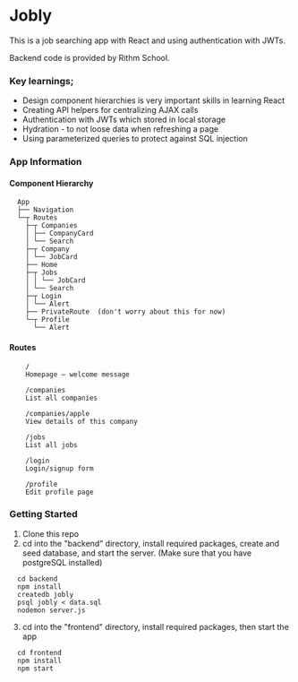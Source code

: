 # Jobly

This is a job searching app with React and using authentication with JWTs. 

Backend code is provided by Rithm School. 

### Key learnings;

  * Design component hierarchies is very important skills in learning React
  * Creating API helpers for centralizing AJAX calls 
  * Authentication with JWTs which stored in local storage
  * Hydration - to not loose data when refreshing a page
  * Using parameterized queries to protect against SQL injection

### App Information
#### Component Hierarchy

```
  App
  ├── Navigation
  └─┬ Routes
    ├─┬ Companies
    │ ├── CompanyCard
    │ └── Search
    ├─┬ Company
    │ └── JobCard
    ├── Home
    ├─┬ Jobs
    │ │ └── JobCard
    │ └── Search
    ├─┬ Login
    │ └── Alert
    ├── PrivateRoute  (don't worry about this for now)
    └─┬ Profile
      └── Alert
```

#### Routes
```
    /
    Homepage — welcome message
    
    /companies
    List all companies
    
    /companies/apple
    View details of this company
    
    /jobs
    List all jobs
    
    /login
    Login/signup form
    
    /profile
    Edit profile page
  ```

### Getting Started
1. Clone this repo
2. cd into the "backend" directory, install required packages, create and seed database, and start the server. (Make sure that you have postgreSQL installed)
```
  cd backend
  npm install
  createdb jobly
  psql jobly < data.sql
  nodemon server.js 

```
3. cd into the "frontend" directory, install required packages, then start the app

```
  cd frontend
  npm install
  npm start
```
